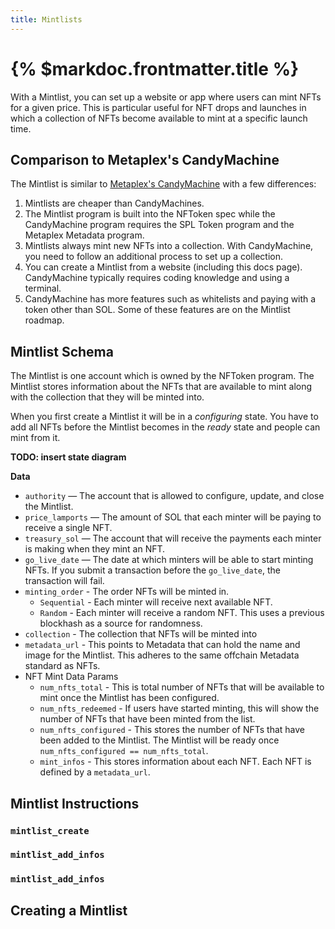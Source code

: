 ```yaml
---
title: Mintlists
---
```


# {% $markdoc.frontmatter.title %}

With a Mintlist, you can set up a website or app where users can mint NFTs for a given price. This is particular useful for NFT drops and launches in which a collection of NFTs become available to mint at a specific launch time.

## Comparison to Metaplex's CandyMachine

The Mintlist is similar to [Metaplex's CandyMachine](https://docs.metaplex.com/candy-machine-v2/introduction) with a few differences:

1. Mintlists are cheaper than CandyMachines.
2. The Mintlist program is built into the NFToken spec while the CandyMachine program requires the SPL Token program and the Metaplex Metadata program.
3. Mintlists always mint new NFTs into a collection. With CandyMachine, you need to follow an additional process to set up a collection.
4. You can create a Mintlist from a website (including this docs page). CandyMachine typically requires coding knowledge and using a terminal.
5. CandyMachine has more features such as whitelists and paying with a token other than SOL. Some of these features are on the Mintlist roadmap.

## Mintlist Schema

The Mintlist is one account which is owned by the NFToken program. The Mintlist stores information about the NFTs that are available to mint along with the collection that they will be minted into.

When you first create a Mintlist it will be in a _configuring_ state. You have to add all NFTs before the Mintlist becomes in the _ready_ state and people can mint from it.

**TODO: insert state diagram**

**Data**

- `authority` — The account that is allowed to configure, update, and close the Mintlist.
- `price_lamports` — The amount of SOL that each minter will be paying to receive a single NFT.
- `treasury_sol` — The account that will receive the payments each minter is making when they mint an NFT.
- `go_live_date` — The date at which minters will be able to start minting NFTs. If you submit a transaction before the `go_live_date`, the transaction will fail.
- `minting_order` - The order NFTs will be minted in.
  - `Sequential` - Each minter will receive next available NFT.
  - `Random` - Each minter will receive a random NFT. This uses a previous blockhash as a source for randomness.
- `collection` - The collection that NFTs will be minted into
- `metadata_url` - This points to Metadata that can hold the name and image for the Mintlist. This adheres to the same offchain Metadata standard as NFTs.
- NFT Mint Data Params
  - `num_nfts_total` - This is total number of NFTs that will be available to mint once the Mintlist has been configured.
  - `num_nfts_redeemed` - If users have started minting, this will show the number of NFTs that have been minted from the list.
  - `num_nfts_configured` - This stores the number of NFTs that have been added to the Mintlist. The Mintlist will be ready once `num_nfts_configured == num_nfts_total`.
  - `mint_infos` - This stores information about each NFT. Each NFT is defined by a `metadata_url`.

## Mintlist Instructions

### `mintlist_create`

### `mintlist_add_infos`

### `mintlist_add_infos`

## Creating a Mintlist
